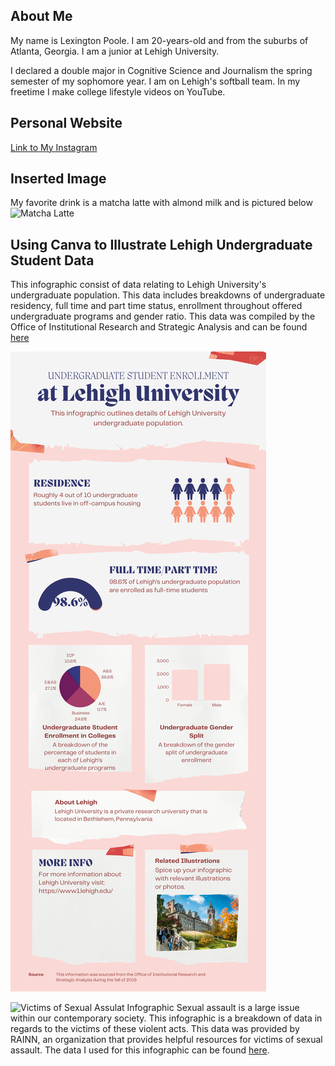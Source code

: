 ## About Me
My name is Lexington Poole. I am 20-years-old and from the suburbs of Atlanta, Georgia. I am a junior at Lehigh University.

I declared a double major in Cognitive Science and Journalism the spring semester of my sophomore year. I am on Lehigh's softball team. In my freetime I make college lifestyle videos on YouTube.

## Personal Website
[Link to My Instagram](https://www.instagram.com/lexijpoole/)

## Inserted Image
My favorite drink is a matcha latte with almond milk and is pictured below
![Matcha Latte](https://www.acozykitchen.com/wp-content/uploads/2017/04/IcedMatchaLatte-1.jpg) 

## Using Canva to Illustrate Lehigh Undergraduate Student Data
This infographic consist of data relating to Lehigh University's undergraduate population. This data includes breakdowns of undergraduate residency, full time and part time status, enrollment throughout offered undergraduate programs and gender ratio. This data was compiled by the Office of Institutional Research and Strategic Analysis and can be found [here](https://oirsa.lehigh.edu/sites/oirsa.lehigh.edu/files/LUprofile_2019.pdf)

![Lehigh Undergraduate Student Infographic](https://github.com/lexingtonpoole/lexingtonpoole.github.io/blob/main/datacanva.png?raw=true)

![Victims of Sexual Assulat Infographic]()
Sexual assault is a large issue within our contemporary society. This infographic is a breakdown of data in regards to the victims of these violent acts. This data was provided by RAINN, an organization that provides helpful resources for victims of sexual assault. The data I used for this infographic can be found [here](https://www.rainn.org/statistics/victims-sexual-violence).
